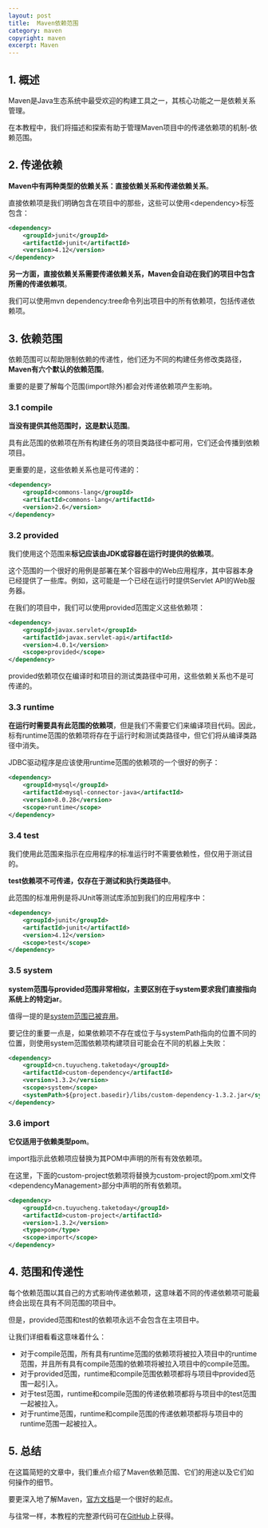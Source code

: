 ```yaml
---
layout: post
title:  Maven依赖范围
category: maven
copyright: maven
excerpt: Maven
---
```


## 1. 概述

Maven是Java生态系统中最受欢迎的构建工具之一，其核心功能之一是依赖关系管理。

在本教程中，我们将描述和探索有助于管理Maven项目中的传递依赖项的机制-依赖范围。

## 2. 传递依赖

**Maven中有两种类型的依赖关系：直接依赖关系和传递依赖关系**。

直接依赖项是我们明确包含在项目中的那些，这些可以使用<dependency\>标签包含：

```xml
<dependency>
    <groupId>junit</groupId>
    <artifactId>junit</artifactId>
    <version>4.12</version>
</dependency>
```

**另一方面，直接依赖关系需要传递依赖关系，Maven会自动在我们的项目中包含所需的传递依赖项**。

我们可以使用mvn dependency:tree命令列出项目中的所有依赖项，包括传递依赖项。

## 3. 依赖范围

依赖范围可以帮助限制依赖的传递性，他们还为不同的构建任务修改类路径，**Maven有六个默认的依赖范围**。

重要的是要了解每个范围(import除外)都会对传递依赖项产生影响。

### 3.1 compile

**当没有提供其他范围时，这是默认范围**。

具有此范围的依赖项在所有构建任务的项目类路径中都可用，它们还会传播到依赖项目。

更重要的是，这些依赖关系也是可传递的：

```xml
<dependency>
    <groupId>commons-lang</groupId>
    <artifactId>commons-lang</artifactId>
    <version>2.6</version>
</dependency>
```

### 3.2 provided

我们使用这个范围来**标记应该由JDK或容器在运行时提供的依赖项**。

这个范围的一个很好的用例是部署在某个容器中的Web应用程序，其中容器本身已经提供了一些库。例如，这可能是一个已经在运行时提供Servlet API的Web服务器。

在我们的项目中，我们可以使用provided范围定义这些依赖项：

```xml
<dependency>
    <groupId>javax.servlet</groupId>
    <artifactId>javax.servlet-api</artifactId>
    <version>4.0.1</version>
    <scope>provided</scope>
</dependency>
```

provided依赖项仅在编译时和项目的测试类路径中可用，这些依赖关系也不是可传递的。

### 3.3 runtime

**在运行时需要具有此范围的依赖项**，但是我们不需要它们来编译项目代码。因此，标有runtime范围的依赖项将存在于运行时和测试类路径中，但它们将从编译类路径中消失。

JDBC驱动程序是应该使用runtime范围的依赖项的一个很好的例子：

```xml
<dependency>
    <groupId>mysql</groupId>
    <artifactId>mysql-connector-java</artifactId>
    <version>8.0.28</version>
    <scope>runtime</scope>
</dependency>
```

### 3.4 test

我们使用此范围来指示在应用程序的标准运行时不需要依赖性，但仅用于测试目的。

**test依赖项不可传递，仅存在于测试和执行类路径中**。

此范围的标准用例是将JUnit等测试库添加到我们的应用程序中：

```xml
<dependency>
    <groupId>junit</groupId>
    <artifactId>junit</artifactId>
    <version>4.12</version>
    <scope>test</scope>
</dependency>
```

### 3.5 system

**system范围与provided范围非常相似，主要区别在于system要求我们直接指向系统上的特定jar**。

值得一提的是[system范围已被弃用](https://maven.apache.org/guides/introduction/introduction-to-dependency-mechanism.html#system-dependencies)。

要记住的重要一点是，如果依赖项不存在或位于与systemPath指向的位置不同的位置，则使用system范围依赖项构建项目可能会在不同的机器上失败：

```xml
<dependency>
    <groupId>cn.tuyucheng.taketoday</groupId>
    <artifactId>custom-dependency</artifactId>
    <version>1.3.2</version>
    <scope>system</scope>
    <systemPath>${project.basedir}/libs/custom-dependency-1.3.2.jar</systemPath>
</dependency>
```

### 3.6 import

**它仅适用于依赖类型pom**。

import指示此依赖项应替换为其POM中声明的所有有效依赖项。

在这里，下面的custom-project依赖项将替换为custom-project的pom.xml文件<dependencyManagement\>部分中声明的所有依赖项。

```xml
<dependency>
    <groupId>cn.tuyucheng.taketoday</groupId>
    <artifactId>custom-project</artifactId>
    <version>1.3.2</version>
    <type>pom</type>
    <scope>import</scope>
</dependency>
```

## 4. 范围和传递性

每个依赖范围以其自己的方式影响传递依赖项，这意味着不同的传递依赖项可能最终会出现在具有不同范围的项目中。

但是，provided范围和test的依赖项永远不会包含在主项目中。

让我们详细看看这意味着什么：

-   对于compile范围，所有具有runtime范围的依赖项将被拉入项目中的runtime范围，并且所有具有compile范围的依赖项将被拉入项目中的compile范围。
-   对于provided范围，runtime和compile范围依赖项都将与项目中provided范围一起引入。
-   对于test范围，runtime和compile范围的传递依赖项都将与项目中的test范围一起被拉入。
-   对于runtime范围，runtime和compile范围的传递依赖项都将与项目中的runtime范围一起被拉入。

## 5. 总结

在这篇简短的文章中，我们重点介绍了Maven依赖范围、它们的用途以及它们如何操作的细节。

要更深入地了解Maven，[官方文档](https://maven.apache.org/guides/introduction/introduction-to-dependency-mechanism.html)是一个很好的起点。

与往常一样，本教程的完整源代码可在[GitHub](https://github.com/tuyucheng7/taketoday-tutorial4j/tree/master/maven.modules)上获得。